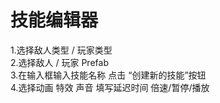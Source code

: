 # 技能编辑器
1.选择敌人类型 / 玩家类型                                                                                                                        
2.选择敌人 / 玩家 Prefab                                                                          
3.在输入框输入技能名称   点击 “创建新的技能”按钮                                                   
4.选择动画 特效  声音  填写延迟时间  倍速/暂停/播放
